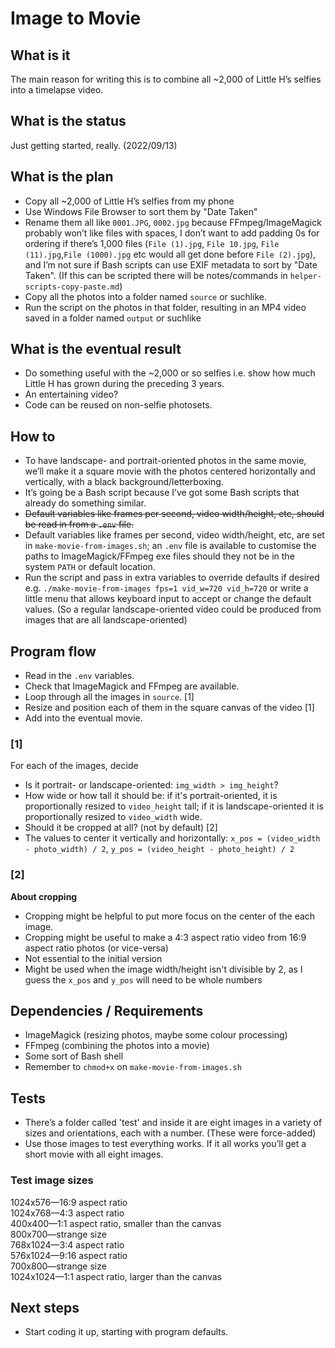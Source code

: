 # Image to Movie

## What is it

The main reason for writing this is to combine all ~2,000 of Little H’s selfies into a timelapse video.

## What is the status

Just getting started, really. (2022/09/13)

## What is the plan

- Copy all ~2,000 of Little H’s selfies from my phone
- Use Windows File Browser to sort them by "Date Taken"
- Rename them all like `0001.JPG`, `0002.jpg` because FFmpeg/ImageMagick probably won’t like files with spaces, I don’t want to add padding 0s for ordering if there’s 1,000 files (`File (1).jpg`, `File 10.jpg`, `File (11).jpg`,`File (1000).jpg` etc would all get done before `File (2).jpg`), and I’m not sure if Bash scripts can use EXIF metadata to sort by "Date Taken". (If this can be scripted there will be notes/commands in `helper-scripts-copy-paste.md`)
- Copy all the photos into a folder named `source` or suchlike.
- Run the script on the photos in that folder, resulting in an MP4 video saved in a folder named `output` or suchlike

## What is the eventual result

- Do something useful with the ~2,000 or so selfies i.e. show how much Little H has grown during the preceding 3 years.
- An entertaining video?
- Code can be reused on non-selfie photosets.

## How to
- To have landscape- and portrait-oriented photos in the same movie, we’ll make it a square movie with the photos centered horizontally and vertically, with a black background/letterboxing.
- It’s going be a Bash script because I’ve got some Bash scripts that already do something similar.
- ~~Default variables like frames per second, video width/height, etc, should be read in from a `.env` file.~~
- Default variables like frames per second, video width/height, etc, are set in `make-movie-from-images.sh`; an `.env` file is available to customise the paths to ImageMagick/FFmpeg exe files should they not be in the system `PATH` or default location.
- Run the script and pass in extra variables to override defaults if desired e.g. `./make-movie-from-images fps=1 vid_w=720 vid_h=720` or write a little menu that allows keyboard input to accept or change the default values. (So a regular landscape-oriented video could be produced from images that are all landscape-oriented)

## Program flow
- Read in the `.env` variables.
- Check that ImageMagick and FFmpeg are available.
- Loop through all the images in `source`. [1]
- Resize and position each of them in the square canvas of the video [1]
- Add into the eventual movie.

### [1]
For each of the images, decide
- Is it portrait- or landscape-oriented: `img_width > img_height`?
- How wide or how tall it should be: if it's portrait-oriented, it is proportionally resized to `video_height` tall; if it is landscape-oriented it is proportionally resized to `video_width` wide.
- Should it be cropped at all? (not by default) [2]
- The values to center it vertically and horizontally: `x_pos = (video_width - photo_width) / 2`, `y_pos = (video_height - photo_height) / 2`

### [2]
**About cropping**
- Cropping might be helpful to put more focus on the center of the each image.
- Cropping might be useful to make a 4:3 aspect ratio video from 16:9 aspect ratio photos (or vice-versa)
- Not essential to the initial version
- Might be used when the image width/height isn't divisible by 2, as I guess the `x_pos` and `y_pos` will need to be whole numbers

## Dependencies / Requirements
- ImageMagick (resizing photos, maybe some colour processing)
- FFmpeg (combining the photos into a movie)
- Some sort of Bash shell
- Remember to `chmod+x` on `make-movie-from-images.sh`

## Tests
- There’s a folder called 'test' and inside it are eight images in a variety of sizes and orientations, each with a number. (These were force-added)
- Use those images to test everything works. If it all works you’ll get a short movie with all eight images.

### Test image sizes
1024x576—16:9 aspect ratio  
1024x768—4:3 aspect ratio  
400x400—1:1 aspect ratio, smaller than the canvas  
800x700—strange size  
768x1024—3:4 aspect ratio  
576x1024—9:16 aspect ratio  
700x800—strange size  
1024x1024—1:1 aspect ratio, larger than the canvas  



## Next steps
- Start coding it up, starting with program defaults.
